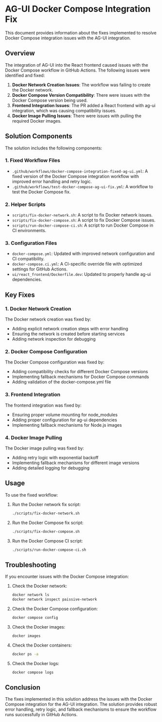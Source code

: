 # AG-UI Docker Compose Integration Fix

This document provides information about the fixes implemented to resolve Docker Compose integration issues with the AG-UI integration.

## Overview

The integration of AG-UI into the React frontend caused issues with the Docker Compose workflow in GitHub Actions. The following issues were identified and fixed:

1. **Docker Network Creation Issues**: The workflow was failing to create the Docker network.
2. **Docker Compose Version Compatibility**: There were issues with the Docker Compose version being used.
3. **Frontend Integration Issues**: The PR added a React frontend with ag-ui integration, which was causing compatibility issues.
4. **Docker Image Pulling Issues**: There were issues with pulling the required Docker images.

## Solution Components

The solution includes the following components:

### 1. Fixed Workflow Files

- `.github/workflows/docker-compose-integration-fixed-ag-ui.yml`: A fixed version of the Docker Compose integration workflow with improved error handling and retry logic.
- `.github/workflows/test-docker-compose-ag-ui-fix.yml`: A workflow to test the Docker Compose fix.

### 2. Helper Scripts

- `scripts/fix-docker-network.sh`: A script to fix Docker network issues.
- `scripts/fix-docker-compose.sh`: A script to fix Docker Compose issues.
- `scripts/run-docker-compose-ci.sh`: A script to run Docker Compose in CI environments.

### 3. Configuration Files

- `docker-compose.yml`: Updated with improved network configuration and CI compatibility.
- `docker-compose.ci.yml`: A CI-specific override file with optimized settings for GitHub Actions.
- `ui/react_frontend/Dockerfile.dev`: Updated to properly handle ag-ui dependencies.

## Key Fixes

### 1. Docker Network Creation

The Docker network creation was fixed by:
- Adding explicit network creation steps with error handling
- Ensuring the network is created before starting services
- Adding network inspection for debugging

### 2. Docker Compose Configuration

The Docker Compose configuration was fixed by:
- Adding compatibility checks for different Docker Compose versions
- Implementing fallback mechanisms for Docker Compose commands
- Adding validation of the docker-compose.yml file

### 3. Frontend Integration

The frontend integration was fixed by:
- Ensuring proper volume mounting for node_modules
- Adding proper configuration for ag-ui dependencies
- Implementing fallback mechanisms for Node.js images

### 4. Docker Image Pulling

The Docker image pulling was fixed by:
- Adding retry logic with exponential backoff
- Implementing fallback mechanisms for different image versions
- Adding detailed logging for debugging

## Usage

To use the fixed workflow:

1. Run the Docker network fix script:
   ```bash
   ./scripts/fix-docker-network.sh
   ```

2. Run the Docker Compose fix script:
   ```bash
   ./scripts/fix-docker-compose.sh
   ```

3. Run the Docker Compose CI script:
   ```bash
   ./scripts/run-docker-compose-ci.sh
   ```

## Troubleshooting

If you encounter issues with the Docker Compose integration:

1. Check the Docker network:
   ```bash
   docker network ls
   docker network inspect paissive-network
   ```

2. Check the Docker Compose configuration:
   ```bash
   docker compose config
   ```

3. Check the Docker images:
   ```bash
   docker images
   ```

4. Check the Docker containers:
   ```bash
   docker ps -a
   ```

5. Check the Docker logs:
   ```bash
   docker compose logs
   ```

## Conclusion

The fixes implemented in this solution address the issues with the Docker Compose integration for the AG-UI integration. The solution provides robust error handling, retry logic, and fallback mechanisms to ensure the workflow runs successfully in GitHub Actions.
